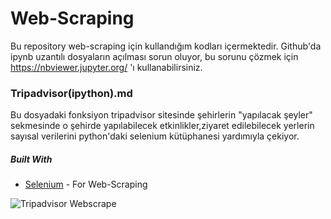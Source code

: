 # Web-Scraping

Bu repository web-scraping için kullandığım kodları içermektedir. 
Github'da ipynb uzantılı dosyaların açılması sorun oluyor, bu sorunu çözmek için https://nbviewer.jupyter.org/ 'ı kullanabilirsiniz.


### Tripadvisor(ipython).md
  Bu dosyadaki fonksiyon tripadvisor sitesinde şehirlerin "yapılacak şeyler" sekmesinde  o şehirde yapılabilecek etkinlikler,ziyaret edilebilecek yerlerin sayısal verilerini python'daki selenium kütüphanesi yardımıyla çekiyor.
  
##### Built With
* [Selenium](https://selenium-python.readthedocs.io/index.html) - For Web-Scraping

  
![Tripadvisor Webscrape](https://user-images.githubusercontent.com/31761983/66859951-e8b6c080-ef94-11e9-8e06-15da90b1fbdf.PNG)


